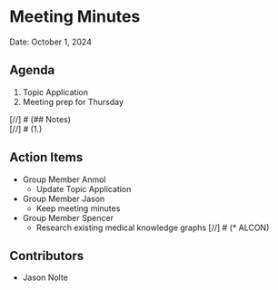 
# Meeting Minutes
Date: October 1, 2024

## Agenda
1. Topic Application
2. Meeting prep for Thursday

[//] # (## Notes)  
[//] # (1.)  

## Action Items
* Group Member Anmol
  * Update Topic Application
* Group Member Jason
  * Keep meeting minutes
* Group Member Spencer
  * Research existing medical knowledge graphs
[//] # (* ALCON)

## Contributors
* Jason Nolte
